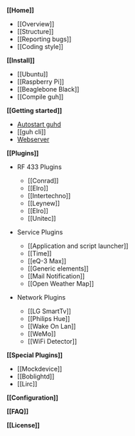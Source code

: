 **[[Home]]**
* [[Overview]]
* [[Structure]]
* [[Reporting bugs]]
* [[Coding style]]

**[[Install]]**
* [[Ubuntu]]
* [[Raspberry Pi]]
* [[Beaglebone Black]]
* [[Compile guh]]

**[[Getting started]]**
* [Autostart guhd](https://github.com/guh/guh/wiki/Getting-started#autostart-guhd)
* [[guh cli]]
* [Webserver](https://github.com/guh/guh/wiki/Getting-started#guh-webserver)

**[[Plugins]]**

* RF 433 Plugins

    * [[Conrad]]
    * [[Elro]]
    * [[Intertechno]]
    * [[Leynew]]
    * [[Elro]]
    * [[Unitec]]

* Service Plugins

    * [[Application and script launcher]]
    * [[Time]]
    * [[eQ-3 Max]]
    * [[Generic elements]]
    * [[Mail Notification]]
    * [[Open Weather Map]]

* Network Plugins

    * [[LG SmartTv]]
    * [[Philips Hue]]
    * [[Wake On Lan]]
    * [[WeMo]]
    * [[WiFi Detector]]

**[[Special Plugins]]**
* [[Mockdevice]]
* [[Boblightd]]
* [[Lirc]]
    
**[[Configuration]]**

**[[FAQ]]**

**[[License]]**
